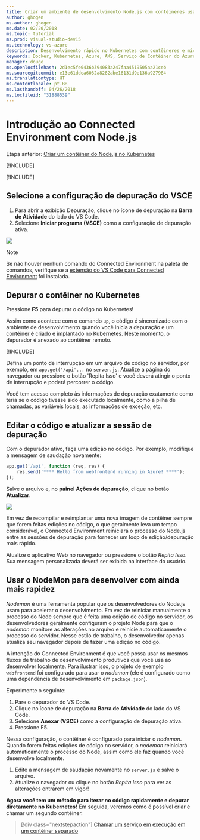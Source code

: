 ```yaml
---
title: Criar um ambiente de desenvolvimento Node.js com contêineres usando o Kubernetes na nuvem – Etapa 4 – Depurar um contêiner no Kubernetes | Microsoft Docs
author: ghogen
ms.author: ghogen
ms.date: 02/20/2018
ms.topic: tutorial
ms.prod: visual-studio-dev15
ms.technology: vs-azure
description: Desenvolvimento rápido no Kubernetes com contêineres e microsserviços no Azure
keywords: Docker, Kubernetes, Azure, AKS, Serviço de Contêiner do Azure, contêineres
manager: douge
ms.openlocfilehash: 2d1ec5fe0436b394083a247faa4519505aa21ceb
ms.sourcegitcommit: e13e61ddea6032a8282abe16131d9e136a927984
ms.translationtype: HT
ms.contentlocale: pt-BR
ms.lasthandoff: 04/26/2018
ms.locfileid: "31888539"
---
```

# <a name="get-started-on-connected-environment-with-nodejs"></a>Introdução ao Connected Environment com Node.js

Etapa anterior: [Criar um contêiner do Node.js no Kubernetes](get-started-nodejs-03.md)

[!INCLUDE[](includes/debug-intro.md)]

[!INCLUDE[](includes/init-debug-assets-vscode.md)]


## <a name="select-the-vsce-debug-configuration"></a>Selecione a configuração de depuração do VSCE
1. Para abrir a exibição Depuração, clique no ícone de depuração na **Barra de Atividade** do lado do VS Code.
1. Selecione **Iniciar programa (VSCE)** como a configuração de depuração ativa.

![](media/debug-configuration-nodejs.png)

> [!Note]
> Se não houver nenhum comando do Connected Environment na paleta de comandos, verifique se a [extensão do VS Code para Connected Environment](get-started-nodejs-01.md#get-kubernetes-debugging-for-vs-code) foi instalada.

## <a name="debug-the-container-in-kubernetes"></a>Depurar o contêiner no Kubernetes
Pressione **F5** para depurar o código no Kubernetes!

Assim como acontece com o comando `up`, o código é sincronizado com o ambiente de desenvolvimento quando você inicia a depuração e um contêiner é criado e implantado no Kubernetes. Neste momento, o depurador é anexado ao contêiner remoto.

[!INCLUDE[](includes/tip-vscode-status-bar-url.md)]

Defina um ponto de interrupção em um arquivo de código no servidor, por exemplo, em `app.get('/api'...` no `server.js`. Atualize a página do navegador ou pressione o botão 'Repita Isso' e você deverá atingir o ponto de interrupção e poderá percorrer o código.

Você tem acesso completo às informações de depuração exatamente como teria se o código tivesse sido executado localmente, como a pilha de chamadas, as variáveis locais, as informações de exceção, etc.

## <a name="edit-code-and-refresh-the-debug-session"></a>Editar o código e atualizar a sessão de depuração
Com o depurador ativo, faça uma edição no código. Por exemplo, modifique a mensagem de saudação novamente:

```javascript
app.get('/api', function (req, res) {
    res.send('**** Hello from webfrontend running in Azure! ****');
});
```

Salve o arquivo e, no **painel Ações de depuração**, clique no botão **Atualizar**. 

![](media/debug-action-refresh-nodejs.png)

Em vez de recompilar e reimplantar uma nova imagem de contêiner sempre que forem feitas edições no código, o que geralmente leva um tempo considerável, o Connected Environment reiniciará o processo do Node.js entre as sessões de depuração para fornecer um loop de edição/depuração mais rápido.

Atualize o aplicativo Web no navegador ou pressione o botão *Repita Isso*. Sua mensagem personalizada deverá ser exibida na interface do usuário.


## <a name="use-nodemon-to-develop-even-faster"></a>Usar o NodeMon para desenvolver com ainda mais rapidez
*Nodemon* é uma ferramenta popular que os desenvolvedores do Node.js usam para acelerar o desenvolvimento. Em vez de reiniciar manualmente o processo do Node sempre que é feita uma edição de código no servidor, os desenvolvedores geralmente configuram o projeto Node para que o *nodemon* monitore as alterações no arquivo e reinicie automaticamente o processo do servidor. Nesse estilo de trabalho, o desenvolvedor apenas atualiza seu navegador depois de fazer uma edição no código.

A intenção do Connected Environment é que você possa usar os mesmos fluxos de trabalho de desenvolvimento produtivos que você usa ao desenvolver localmente. Para ilustrar isso, o projeto de exemplo `webfrontend` foi configurado para usar o *nodemon* (ele é configurado como uma dependência de desenvolvimento em `package.json`).

Experimente o seguinte:
1. Pare o depurador do VS Code.
1. Clique no ícone de depuração na **Barra de Atividade** do lado do VS Code. 
1. Selecione **Anexar (VSCE)** como a configuração de depuração ativa.
1. Pressione F5.

Nessa configuração, o contêiner é configurado para iniciar o *nodemon*. Quando forem feitas edições de código no servidor, o *nodemon* reiniciará automaticamente o processo do Node, assim como ele faz quando você desenvolve localmente. 
1. Edite a mensagem de saudação novamente no `server.js` e salve o arquivo.
1. Atualize o navegador ou clique no botão *Repita Isso* para ver as alterações entrarem em vigor!

**Agora você tem um método para iterar no código rapidamente e depurar diretamente no Kubernetes!** Em seguida, veremos como é possível criar e chamar um segundo contêiner.

> [!div class="nextstepaction"]
> [Chamar um serviço em execução em um contêiner separado](get-started-nodejs-05.md)

